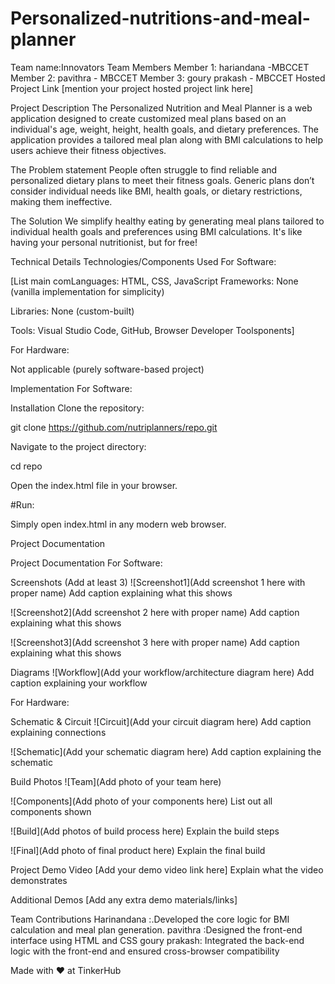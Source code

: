 # Personalized-nutritions-and-meal-planner
Team name:Innovators
Team Members
Member 1: hariandana -MBCCET
Member 2: pavithra - MBCCET
Member 3: goury prakash - MBCCET
Hosted Project Link
[mention your project hosted project link here]

Project Description
The Personalized Nutrition and Meal Planner is a web application designed to create customized meal plans based on an individual's age, weight, height, health goals, and dietary preferences. The application provides a tailored meal plan along with BMI calculations to help users achieve their fitness objectives.

The Problem statement
People often struggle to find reliable and personalized dietary plans to meet their fitness goals. Generic plans don’t consider individual needs like BMI, health goals, or dietary restrictions, making them ineffective.

The Solution
We simplify healthy eating by generating meal plans tailored to individual health goals and preferences using BMI calculations. It's like having your personal nutritionist, but for free!

Technical Details
Technologies/Components Used
For Software:

[List main comLanguages: HTML, CSS, JavaScript
Frameworks: None (vanilla implementation for simplicity)

Libraries: None (custom-built)

Tools: Visual Studio Code, GitHub, Browser Developer Toolsponents]

For Hardware:

Not applicable (purely software-based project)

Implementation
For Software:

Installation
Clone the repository:

git clone https://github.com/nutriplanners/repo.git

Navigate to the project directory:

cd repo

Open the index.html file in your browser.

#Run:

Simply open index.html in any modern web browser.

Project Documentation

Project Documentation
For Software:

Screenshots (Add at least 3)
![Screenshot1](Add screenshot 1 here with proper name) Add caption explaining what this shows

![Screenshot2](Add screenshot 2 here with proper name) Add caption explaining what this shows

![Screenshot3](Add screenshot 3 here with proper name) Add caption explaining what this shows

Diagrams
![Workflow](Add your workflow/architecture diagram here) Add caption explaining your workflow

For Hardware:

Schematic & Circuit
![Circuit](Add your circuit diagram here) Add caption explaining connections

![Schematic](Add your schematic diagram here) Add caption explaining the schematic

Build Photos
![Team](Add photo of your team here)

![Components](Add photo of your components here) List out all components shown

![Build](Add photos of build process here) Explain the build steps

![Final](Add photo of final product here) Explain the final build

Project Demo
Video
[Add your demo video link here] Explain what the video demonstrates

Additional Demos
[Add any extra demo materials/links]

Team Contributions
Harinandana :.Developed the core logic for BMI calculation and meal plan generation. pavithra :Designed the front-end interface using HTML and CSS goury prakash: Integrated the back-end logic with the front-end and ensured cross-browser compatibility

Made with ❤️ at TinkerHub

